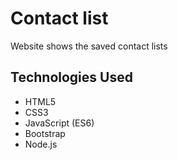 # Contact list
Website shows the saved contact lists

## Technologies Used
* HTML5
* CSS3
* JavaScript (ES6)
* Bootstrap
* Node.js
